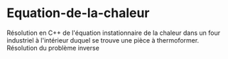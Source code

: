 # Equation-de-la-chaleur
Résolution en C++ de l'équation instationnaire de la chaleur dans un four industriel à l'intérieur duquel se trouve une pièce à thermoformer.
Résolution du problème inverse  
